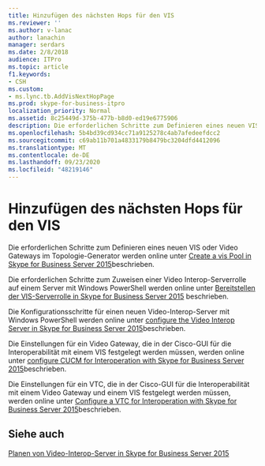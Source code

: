 ```yaml
---
title: Hinzufügen des nächsten Hops für den VIS
ms.reviewer: ''
ms.author: v-lanac
author: lanachin
manager: serdars
ms.date: 2/8/2018
audience: ITPro
ms.topic: article
f1.keywords:
- CSH
ms.custom:
- ms.lync.tb.AddVisNextHopPage
ms.prod: skype-for-business-itpro
localization_priority: Normal
ms.assetid: 8c25449d-375b-477b-b8d0-ed19e6775906
description: Die erforderlichen Schritte zum Definieren eines neuen VIS oder Video Gateways im Topologie-Generator werden online unter Create a vis Pool in Skype for Business Server 2015 beschrieben.
ms.openlocfilehash: 5b4bd39cd934cc71a9125278c4ab7afedeefdcc2
ms.sourcegitcommit: c69ab11b701a4833179b8479bc3204dfd4412096
ms.translationtype: MT
ms.contentlocale: de-DE
ms.lasthandoff: 09/23/2020
ms.locfileid: "48219146"
---
```

# <a name="add-vis-next-hop"></a>Hinzufügen des nächsten Hops für den VIS
 
Die erforderlichen Schritte zum Definieren eines neuen VIS oder Video Gateways im Topologie-Generator werden online unter [Create a vis Pool in Skype for Business Server 2015](../../deploy/deploy-video-interop-server/create-a-vis-pool.md)beschrieben.
  
Die erforderlichen Schritte zum Zuweisen einer Video Interop-Serverrolle auf einem Server mit Windows PowerShell werden online unter [Bereitstellen der VIS-Serverrolle in Skype for Business Server 2015](../../deploy/deploy-video-interop-server/deploy-the-vis-server-role.md) beschrieben.
  
Die Konfigurationsschritte für einen neuen Video-Interop-Server mit Windows PowerShell werden online unter [configure the Video Interop Server in Skype for Business Server 2015](../../deploy/deploy-video-interop-server/configure-the-vis.md)beschrieben.
  
 Die Einstellungen für ein Video Gateway, die in der Cisco-GUI für die Interoperabilität mit einem VIS festgelegt werden müssen, werden online unter [configure CUCM for Interoperation with Skype for Business Server 2015](../../deploy/deploy-video-interop-server/configure-cucm-for-interoperation.md)beschrieben.
  
 Die Einstellungen für ein VTC, die in der Cisco-GUI für die Interoperabilität mit einem Video Gateway und einem VIS festgelegt werden müssen, werden online unter [Configure a VTC for Interoperation with Skype for Business Server 2015](../../deploy/deploy-video-interop-server/configure-a-vtc-for-interoperation.md)beschrieben.
  
## <a name="see-also"></a>Siehe auch

[Planen von Video-Interop-Server in Skype for Business Server 2015](../../plan-your-deployment/video-interop-server.md)
